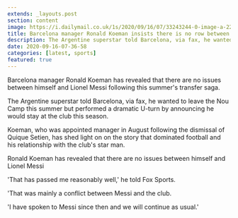 ```yaml
---
extends: _layouts.post
section: content
image: https://i.dailymail.co.uk/1s/2020/09/16/07/33243244-0-image-a-22_1600237764871.jpg 
title: Barcelona manager Ronald Koeman insists there is no row between him and Lionel Messi 
description: The Argentine superstar told Barcelona, via fax, he wanted to leave the Nou Camp this summer but performed a dramatic U-turn by announcing he would stay at the club this season. 
date: 2020-09-16-07-36-58 
categories: [latest, sports] 
featured: true 
--- 
```

Barcelona manager Ronald Koeman has revealed that there are no issues between himself and Lionel Messi following this summer's transfer saga.

The Argentine superstar told Barcelona, via fax, he wanted to leave the Nou Camp this summer but performed a dramatic U-turn by announcing he would stay at the club this season.

Koeman, who was appointed manager in August following the dismissal of Quique Setien, has shed light on on the story that dominated football and his relationship with the club's star man.

Ronald Koeman has revealed that there are no issues between himself and Lionel Messi 

'That has passed me reasonably well,' he told Fox Sports.

'That was mainly a conflict between Messi and the club. 

'I have spoken to Messi since then and we will continue as usual.'

